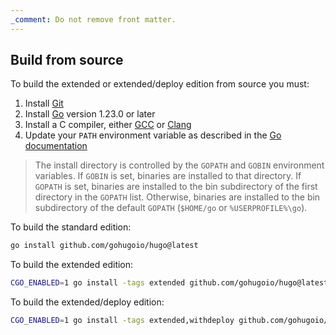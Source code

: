 ```yaml
---
_comment: Do not remove front matter.
---
```


## Build from source

To build the extended or extended/deploy edition from source you must:

1. Install [Git]
1. Install [Go] version 1.23.0 or later
1. Install a C compiler, either [GCC] or [Clang]
1. Update your `PATH` environment variable as described in the [Go documentation]

> The install directory is controlled by the `GOPATH` and `GOBIN` environment variables. If `GOBIN` is set, binaries are installed to that directory. If `GOPATH` is set, binaries are installed to the bin subdirectory of the first directory in the `GOPATH` list. Otherwise, binaries are installed to the bin subdirectory of the default `GOPATH` (`$HOME/go` or `%USERPROFILE%\go`).

To build the standard edition:

```sh
go install github.com/gohugoio/hugo@latest
```

To build the extended edition:

```sh
CGO_ENABLED=1 go install -tags extended github.com/gohugoio/hugo@latest
```

To build the extended/deploy edition:

```sh
CGO_ENABLED=1 go install -tags extended,withdeploy github.com/gohugoio/hugo@latest
```

[Clang]: https://clang.llvm.org/
[GCC]: https://gcc.gnu.org/
[Git]: https://git-scm.com/book/en/v2/Getting-Started-Installing-Git
[Go documentation]: https://go.dev/doc/code#Command
[Go]: https://go.dev/doc/install
